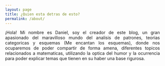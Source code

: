```yaml
---
layout: page
title: ¿Quien esta detras de esto?
permalink: /about/
---
```


<p style="text-align: justify;">
  ¡Hola! Mi nombre es Daniel, soy el creador de este blog, un gran apasionado del maravilloso mundo del analisis de patrones, teorias categoricas y esquemas (Me encantan los esquemas), donde nos ocuparemos de poder compartir de forma amena, diferentes topicos relacionados a matematicas, utilizando la optica del humor y la ocurrencia para poder explicar temas que tienen en su haber una base rigurosa.
</p>
